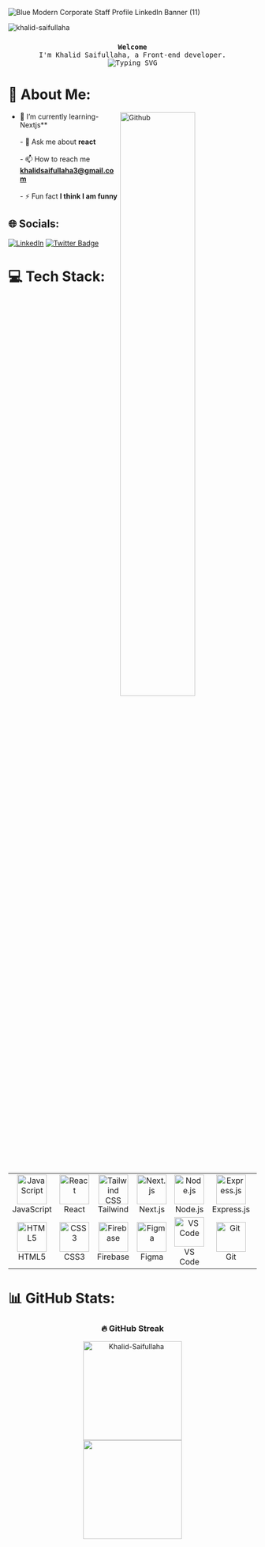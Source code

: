 


![Blue Modern Corporate Staff Profile LinkedIn Banner (11)](https://github.com/user-attachments/assets/5a46a2b6-301d-4285-9688-6ff8df13aaeb)






<p align="left"> <img src="https://komarev.com/ghpvc/?username=khalid-saifullaha&label=Profile%20views&color=0e75b6&style=flat" alt="khalid-saifullaha" /> </p>



###

<p align="center">
    <samp>
      <b>Welcome</b>
      <br />
      I'm Khalid Saifullaha, a  
      Front-end developer.
      <br />
      <img
        src="https://readme-typing-svg.demolab.com?font=Iosevka&size=16&pause=1000&color=9D7CD8&center=true&vCenter=true&width=435&lines=I+code+efficient+and+elegant+programs"
        alt="Typing SVG"
      />
    </samp>
  </p>

<!-- about -->
# 💫 About Me:

<!-- Any image aligned to the right. Beware the width -->
<img width="55%" align="right" alt="Github" src="https://raw.githubusercontent.com/onimur/.github/master/.resources/git-header.svg" />

- 🌱 I’m currently learning-  Nextjs**<br><br>- 💬 Ask me about **react**<br><br>- 📫 How to reach me **khalidsaifullaha3@gmail.com**<br><br>- ⚡ Fun fact **I think I am funny**<br>


## 🌐 Socials:
[![LinkedIn](https://img.shields.io/badge/LinkedIn-%230077B5.svg?logo=linkedin&logoColor=white)](https://linkedin.com/in/khalid-saifullaha) [![Twitter Badge](https://img.shields.io/badge/-Twitter-00acee?style=flat-square&logo=Twitter&logoColor=white)](https://x.com/khalid112288)

# 💻 Tech Stack:
<table align="center">
  <tr>
    <td align="center" width="96">
      <img src="https://skillicons.dev/icons?i=js" alt="JavaScript" width="60" height="60" />
      <br>JavaScript
    </td>
    <td align="center" width="96">
      <img src="https://skillicons.dev/icons?i=react" alt="React" width="60" height="60" />
      <br>React
    </td>
    <td align="center" width="96">
      <img src="https://skillicons.dev/icons?i=tailwind" alt="Tailwind CSS" width="60" height="60" />
      <br>Tailwind 
    </td>
    <td align="center" width="96">
      <img src="https://skillicons.dev/icons?i=nextjs" alt="Next.js" width="60" height="60" />
      <br>Next.js
    </td>
    <td align="center" width="96">
      <img src="https://skillicons.dev/icons?i=nodejs" alt="Node.js" width="60" height="60" />
      <br>Node.js
    </td>
    <td align="center" width="96">
      <img src="https://skillicons.dev/icons?i=express" alt="Express.js" width="60" height="60" />
      <br>Express.js
    </td>
    <td align="center" width="96">
      <img src="https://skillicons.dev/icons?i=mongodb" alt="MongoDB" width="60" height="60" />
      <br>MongoDB
    </td>
   
  </tr>
  <tr>
       <td align="center" width="96">
      <img src="https://skillicons.dev/icons?i=html" alt="HTML5" width="60" height="60" />
      <br>HTML5
    </td>
    <td align="center" width="96">
      <img src="https://skillicons.dev/icons?i=css" alt="CSS3" width="60" height="60" />
      <br>CSS3
    </td>
    <td align="center" width="96">
      <img src="https://skillicons.dev/icons?i=firebase" alt="Firebase" width="60" height="60" />
      <br>Firebase
    </td>
    <td align="center" width="96">
      <img src="https://skillicons.dev/icons?i=figma" width="60" height="60" alt="Figma" />
      <br>Figma
    </td>
    <td align="center" width="96">
      <img src="https://skillicons.dev/icons?i=vscode" alt="VS Code" width="60" height="60" />
      <br>VS Code
    </td>
    <td align="center" width="96">
      <img src="https://skillicons.dev/icons?i=git" alt="Git" width="60" height="60" />
      <br>Git
    </td>
    <td align="center" width="96">
      <img src="https://skillicons.dev/icons?i=vercel" alt="Vercel" width="60" height="60" />
      <br>Vercel
    </td>
  </tr>
</table>





# 📊 GitHub Stats:

<div align="center">
  
  <h3>🔥 GitHub Streak</h3>
<a href="https://github.com/Khalid-Saifullaha">
    <img height=200 align="center" src="https://github-readme-streak-stats-salesp07.vercel.app?user=Khalid-Saifullaha&card_width=782&theme=github-dark-blue&border=00000000" alt="Khalid-Saifullaha" />
</a>




  <br />
 

<a href="https://github.com/Khalid-Saifullaha">
  <img height=200 align="center" src="https://github-readme-stats.vercel.app/api/top-langs?username=Khalid-Saifullaha&layout=compact&langs_count=8&card_width=320&theme=radical" />
</a>
  
</div>






